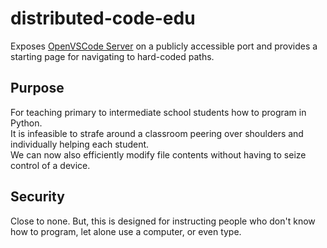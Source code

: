 # distributed-code-edu
Exposes [OpenVSCode Server](https://github.com/gitpod-io/openvscode-server) on a publicly accessible port and provides a starting page for navigating to hard-coded paths.
## Purpose
For teaching primary to intermediate school students how to program in Python.  
It is infeasible to strafe around a classroom peering over shoulders and individually helping each student.  
We can now also efficiently modify file contents without having to seize control of a device.
## Security
Close to none. But, this is designed for instructing people who don't know how to program, let alone use a computer, or even type.
